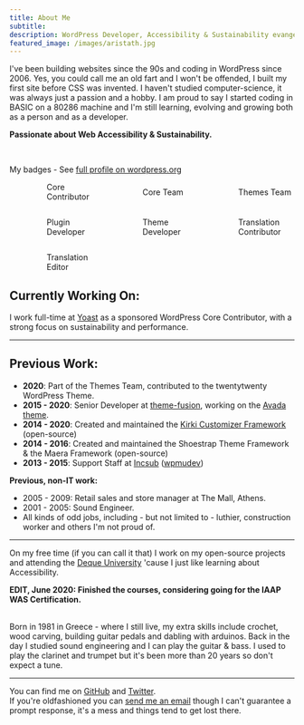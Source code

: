 ```yaml
---
title: About Me
subtitle: 
description: WordPress Developer, Accessibility & Sustainability evangelist, Human
featured_image: /images/aristath.jpg
---
```


I've been building websites since the 90s and coding in WordPress since 2006. Yes, you could call me an old fart and I won't be offended, I built my first site before CSS was invented. I haven't studied computer-science, it was always just a passion and a hobby. I am proud to say I started coding in BASIC on a 80286 machine and I'm still learning, evolving and growing both as a person and as a developer.

**Passionate about Web Accessibility & Sustainability.**

<br>
<div class="contributions">
	<p>My badges - See <a href="https://profiles.wordpress.org/aristath/" target="_blank" rel="nofollow">full profile on wordpress.org</a></p>
	<ul role="main" style="display:grid;grid-template-columns: repeat(auto-fill, minmax(10em, 1fr));list-style:none;grid-gap:2em;">
		<li style="display:grid;grid-template-columns:2.5em 1fr;grid-gap:0.5em;align-items:center;">
			<img alt="" src="/assets/badges/core-contrib.png" style="max-width:100%;height:auto;">
			Core Contributor
		</li>
		<li style="display:grid;grid-template-columns:2.5em 1fr;grid-gap:0.5em;align-items:center;">
			<img alt="" src="/assets/badges/core-team.png" style="max-width:100%;height:auto;">
			Core Team
		</li>
		<li style="display:grid;grid-template-columns:2.5em 1fr;grid-gap:0.5em;align-items:center;">
			<img alt="" src="/assets/badges/themes-team.png" style="max-width:100%;height:auto;">
			Themes Team
		</li>
		<li style="display:grid;grid-template-columns:2.5em 1fr;grid-gap:0.5em;align-items:center;">
			<img alt="" src="/assets/badges/plugin-dev.png" style="max-width:100%;height:auto;">
			Plugin Developer
		</li>
		<li style="display:grid;grid-template-columns:2.5em 1fr;grid-gap:0.5em;align-items:center;">
			<img alt="" src="/assets/badges/theme-dev.png" style="max-width:100%;height:auto;">
			Theme Developer
		</li>
		<li style="display:grid;grid-template-columns:2.5em 1fr;grid-gap:0.5em;align-items:center;">
			<img alt="" src="/assets/badges/translation-contrib.png" style="max-width:100%;height:auto;">
			Translation Contributor
		</li>
		<li style="display:grid;grid-template-columns:2.5em 1fr;grid-gap:0.5em;align-items:center;">
			<img alt="" src="/assets/badges/translation-editor.png" style="max-width:100%;height:auto;">
			Translation Editor
		</li>
	</ul>
</div>

## Currently Working On:

I work full-time at [Yoast](https://yoast.com/) as a sponsored WordPress Core Contributor, with a strong focus on sustainability and performance.

--------------------------

## Previous Work:

* **2020**: Part of the Themes Team, contributed to the twentytwenty WordPress Theme.
* **2015 - 2020**: Senior Developer at [theme-fusion](https://theme-fusion.com/), working on the [Avada theme](https://themeforest.net/item/avada-responsive-multipurpose-theme/2833226).
* **2014 - 2020**: Created and maintained the [Kirki Customizer Framework](https://w.org/plugins/kirki) (open-source)
* **2014 - 2016**: Created and maintained the Shoestrap Theme Framework & the Maera Framework (open-source)
* **2013 - 2015**: Support Staff at [Incsub](https://incsub.com/) ([wpmudev](https://premium.wpmudev.org/))

**Previous, non-IT work:**

* 2005 - 2009: Retail sales and store manager at The Mall, Athens.
* 2001 - 2005: Sound Engineer.
* All kinds of odd jobs, including - but not limited to - luthier, construction worker and others I'm not proud of.

----------------------

On my free time (if you can call it that) I work on my open-source projects and attending the [Deque University](https://dequeuniversity.com/) 'cause I just like learning about Accessibility.

**EDIT, June 2020: Finished the courses, considering going for the IAAP WAS Certification.**

<br>
Born in 1981 in Greece - where I still live, my extra skills include crochet, wood carving, building guitar pedals and dabling with arduinos. Back in the day I studied sound engineering and I can play the guitar & bass. I used to play the clarinet and trumpet but it's been more than 20 years so don't expect a tune.

<br>

---------

You can find me on [GitHub](https://github.com/aristath) and [Twitter](https://twitter.com/aristath).  
If you're oldfashioned you can [send me an email](mailto:aristath@gmail.com) though I can't guarantee a prompt response, it's a mess and things tend to get lost there.

<script type='application/ld+json'>
{
  "@context": "http://www.schema.org",
  "@type": "person",
  "identifier": "aristath",
  "name": "Ari Stathopoulos",
  "familyName": "Stathopoulos",
  "givenName": "Aristidis",
  "jobTitle": "Web Sustainability developer",
  "height": "180cm",
  "gender": "male",
  "url": "https://aristath.github.io",
  "sameAs": [
    "https://www.facebook.com/aristath",
    "https://www.linkedin.com/in/ari-stathopoulos-a5517114/",
    "https://twitter.com/aristath",
    "https://profiles.wordpress.org/aristath/",
     "https://github.com/aristath"
  ],
  "knowsAbout": [ "Web Sustainability", "WordPress", "PHP", "JS", "Gutenberg" ],
  "knowsLanguage": [ "Greek", "English", "French" ],
  "image": "http://aristath.github.io/images/aristath.jpg",
  "address": {
   "@type": "PostalAddress",
   "addressLocality": "Corinth",
   "postalCode": "20132",
   "addressCountry": "Greece"
  },
  "email": "aristath@gmail.com",
  "birthDate": "1981-03-06",
  "birthPlace": "Thessaloniki, Greece",
  "telephone": "+306933272747",
  "memberOf": {
    "@type": "Organization",
    "name": "Yoast",
    "url": "https://yoast.com/",
    "logo": "https://yoast.com/app/uploads/2020/09/Yoast_Icon_SocialMedia_500x500.png"
  },
  "hasOccupation": [
    {
      "@type": "Role",
      "hasOccupation": {
        "@type": "Occupation",
        "name": "WordPress Core Developer"
      },
      "startDate": "2021"
    }
  ]
}
</script>
